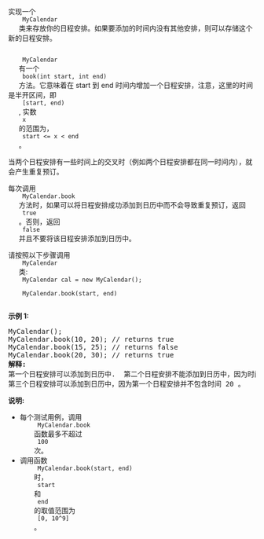 <html>
 <body>
  <p>
   实现一个
   <code>
    MyCalendar
   </code>
   类来存放你的日程安排。如果要添加的时间内没有其他安排，则可以存储这个新的日程安排。
  </p>
  <p>
   <code>
    MyCalendar
   </code>
   有一个
   <code>
    book(int start, int end)
   </code>
   方法。它意味着在 start 到 end 时间内增加一个日程安排，注意，这里的时间是半开区间，即
   <code>
    [start, end)
   </code>
   , 实数
   <code>
    x
   </code>
   的范围为，
   <code>
    start &lt;= x &lt; end
   </code>
   。
  </p>
  <p>
   当两个日程安排有一些时间上的交叉时（例如两个日程安排都在同一时间内），就会产生重复预订。
  </p>
  <p>
   每次调用
   <code>
    MyCalendar.book
   </code>
   方法时，如果可以将日程安排成功添加到日历中而不会导致重复预订，返回
   <code>
    true
   </code>
   。否则，返回
   <code>
    false
   </code>
   并且不要将该日程安排添加到日历中。
  </p>
  <p>
   请按照以下步骤调用
   <code>
    MyCalendar
   </code>
   类:
   <code>
    MyCalendar cal = new MyCalendar();
   </code>
   <code>
    MyCalendar.book(start, end)
   </code>
  </p>
  <p>
   <strong>
    示例 1:
   </strong>
  </p>
  <pre>MyCalendar();
MyCalendar.book(10, 20); // returns true
MyCalendar.book(15, 25); // returns false
MyCalendar.book(20, 30); // returns true
<strong>解释:</strong> 
第一个日程安排可以添加到日历中.  第二个日程安排不能添加到日历中，因为时间 15 已经被第一个日程安排预定了。
第三个日程安排可以添加到日历中，因为第一个日程安排并不包含时间 20 。
</pre>
  <p>
   <strong>
    说明:
   </strong>
  </p>
  <ul>
   <li>
    每个测试用例，调用
    <code>
     MyCalendar.book
    </code>
    函数最多不超过
    <code>
     100
    </code>
    次。
   </li>
   <li>
    调用函数
    <code>
     MyCalendar.book(start, end)
    </code>
    时，
    <code>
     start
    </code>
    和
    <code>
     end
    </code>
    的取值范围为
    <code>
     [0, 10^9]
    </code>
    。
   </li>
  </ul>
 </body>
</html>
